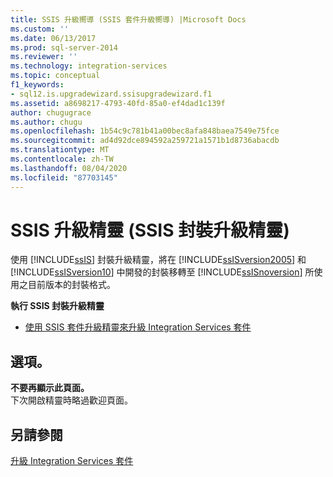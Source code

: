 ```yaml
---
title: SSIS 升級嚮導 (SSIS 套件升級嚮導) |Microsoft Docs
ms.custom: ''
ms.date: 06/13/2017
ms.prod: sql-server-2014
ms.reviewer: ''
ms.technology: integration-services
ms.topic: conceptual
f1_keywords:
- sql12.is.upgradewizard.ssisupgradewizard.f1
ms.assetid: a8698217-4793-40fd-85a0-ef4dad1c139f
author: chugugrace
ms.author: chugu
ms.openlocfilehash: 1b54c9c781b41a00bec8afa848baea7549e75fce
ms.sourcegitcommit: ad4d92dce894592a259721a1571b1d8736abacdb
ms.translationtype: MT
ms.contentlocale: zh-TW
ms.lasthandoff: 08/04/2020
ms.locfileid: "87703145"
---
```

# <a name="ssis-upgrade-wizard-ssis-package-upgrade-wizard"></a>SSIS 升級精靈 (SSIS 封裝升級精靈)
  使用 [!INCLUDE[ssIS](../includes/ssis-md.md)] 封裝升級精靈，將在 [!INCLUDE[ssISversion2005](../includes/ssisversion2005-md.md)] 和 [!INCLUDE[ssISversion10](../includes/ssisversion10-md.md)] 中開發的封裝移轉至 [!INCLUDE[ssISnoversion](../includes/ssisnoversion-md.md)] 所使用之目前版本的封裝格式。  
  
 **執行 SSIS 封裝升級精靈**  
  
-   [使用 SSIS 套件升級精靈來升級 Integration Services 套件](install-windows/upgrade-integration-services-packages-using-the-ssis-package-upgrade-wizard.md)  
  
## <a name="options"></a>選項。  
 **不要再顯示此頁面。**  
 下次開啟精靈時略過歡迎頁面。  
  
## <a name="see-also"></a>另請參閱  
 [升級 Integration Services 套件](install-windows/upgrade-integration-services-packages.md)  
  
  
